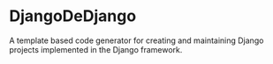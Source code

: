 # DjangoDeDjango
A template based code generator for creating and maintaining Django projects implemented in the Django framework.

